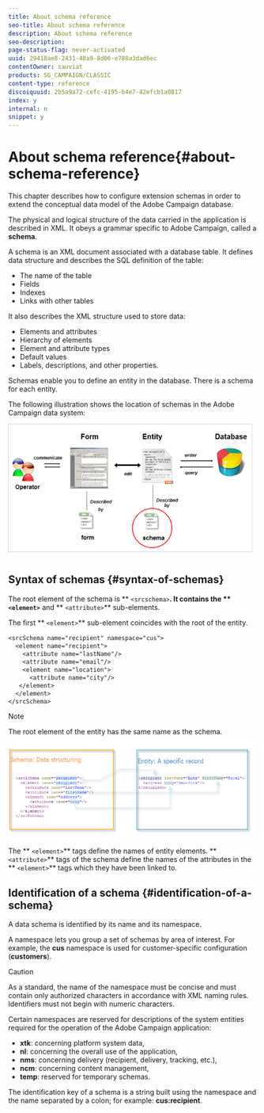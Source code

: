```yaml
---
title: About schema reference
seo-title: About schema reference
description: About schema reference
seo-description: 
page-status-flag: never-activated
uuid: 29418ae8-2431-40a9-8d06-e780a3dad6ec
contentOwner: sauviat
products: SG_CAMPAIGN/CLASSIC
content-type: reference
discoiquuid: 2b5a9a72-cefc-4195-b4e7-42efcb1a0817
index: y
internal: n
snippet: y
---
```


# About schema reference{#about-schema-reference}

This chapter describes how to configure extension schemas in order to extend the conceptual data model of the Adobe Campaign database.

The physical and logical structure of the data carried in the application is described in XML. It obeys a grammar specific to Adobe Campaign, called a **schema**.

A schema is an XML document associated with a database table. It defines data structure and describes the SQL definition of the table:

* The name of the table
* Fields
* Indexes
* Links with other tables

It also describes the XML structure used to store data:

* Elements and attributes
* Hierarchy of elements
* Element and attribute types
* Default values
* Labels, descriptions, and other properties.

Schemas enable you to define an entity in the database. There is a schema for each entity.

The following illustration shows the location of schemas in the Adobe Campaign data system:

![](assets/reference_schema_intro.png)

## Syntax of schemas {#syntax-of-schemas}

The root element of the schema is ** `<srcschema>`**. It contains the ** `<element>`** and ** `<attribute>`** sub-elements.

The first ** `<element>`** sub-element coincides with the root of the entity.

```
<srcSchema name="recipient" namespace="cus">
  <element name="recipient">  
    <attribute name="lastName"/>
    <attribute name="email"/>
    <element name="location">
      <attribute name="city"/>
   </element>
  </element>
</srcSchema>
```

>[!NOTE]
>
>The root element of the entity has the same name as the schema.

![](assets/s_ncs_configuration_schema_and_entity.png)

The ** `<element>`** tags define the names of entity elements. ** `<attribute>`** tags of the schema define the names of the attributes in the ** `<element>`** tags which they have been linked to.

## Identification of a schema {#identification-of-a-schema}

A data schema is identified by its name and its namespace.

A namespace lets you group a set of schemas by area of interest. For example, the **cus** namespace is used for customer-specific configuration (**customers**).

>[!CAUTION]
>
>As a standard, the name of the namespace must be concise and must contain only authorized characters in accordance with XML naming rules.   
>Identifiers must not begin with numeric characters.

Certain namespaces are reserved for descriptions of the system entities required for the operation of the Adobe Campaign application:

* **xtk**: concerning platform system data,
* **nl**: concerning the overall use of the application,
* **nms**: concerning delivery (recipient, delivery, tracking, etc.),
* **ncm**: concerning content management,
* **temp**: reserved for temporary schemas.

The identification key of a schema is a string built using the namespace and the name separated by a colon; for example: **cus:recipient**.
